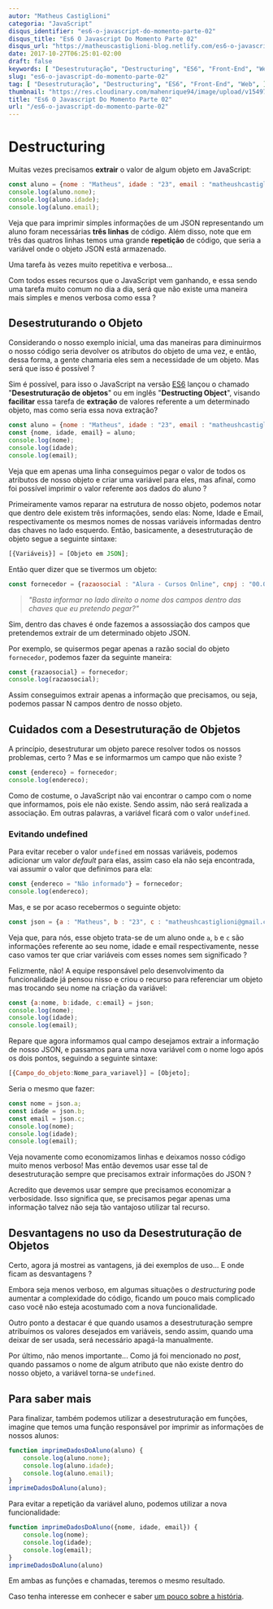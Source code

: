```yaml
---
autor: "Matheus Castiglioni"
categoria: "JavaScript"
disqus_identifier: "es6-o-javascript-do-momento-parte-02"
disqus_title: "Es6 O Javascript Do Momento Parte 02"
disqus_url: "https://matheuscastiglioni-blog.netlify.com/es6-o-javascript-do-momento-parte-02"
date: 2017-10-27T06:25:01-02:00
draft: false
keywords: [ "Desestruturação", "Destructuring", "ES6", "Front-End", "Web", ]
slug: "es6-o-javascript-do-momento-parte-02"
tag: [ "Desestruturação", "Destructuring", "ES6", "Front-End", "Web", ]
thumbnail: "https://res.cloudinary.com/mahenrique94/image/upload/v1549726618/es6-o-javascript-do-momento-parte-02_t7ycqq.jpg"
title: "Es6 O Javascript Do Momento Parte 02"
url: "/es6-o-javascript-do-momento-parte-02"
---
```


# Destructuring

Muitas vezes precisamos **extrair** o valor de algum objeto em JavaScript:

```javascript
const aluno = {nome : "Matheus", idade : "23", email : "matheushcastiglioni@gmail.com"};
console.log(aluno.nome);
console.log(aluno.idade);
console.log(aluno.email);
```

Veja que para imprimir simples informações de um JSON representando um aluno foram necessárias **três linhas** de código. Além disso, note que em três das quatros linhas temos uma grande **repetição** de código, que seria a variável onde o objeto JSON está armazenado.

Uma tarefa às vezes muito repetitiva e verbosa...

Com todos esses recursos que o JavaScript vem ganhando, e essa sendo uma tarefa muito comum no dia a dia, será que não existe uma maneira mais simples e menos verbosa como essa ?

## Desestruturando o Objeto

Considerando o nosso exemplo inicial, uma das maneiras para diminuirmos o nosso código seria devolver os atributos do objeto de uma vez, e então, dessa forma, a gente chamaria eles sem a necessidade de um objeto. Mas será que isso é possível ?

Sim é possível, para isso o JavaScript na versão [ES6](http://es6-features.org) lançou o chamado "**Desestruturação de objetos**" ou em inglês "**Destructing Object**", visando **facilitar** essa tarefa de **extração** de valores referente a um determinado objeto, mas como seria essa nova extração?

```javascript
const aluno = {nome : "Matheus", idade : "23", email : "matheushcastiglioni@gmail.com"};
const {nome, idade, email} = aluno;
console.log(nome);
console.log(idade);
console.log(email);
```

Veja que em apenas uma linha conseguimos pegar o valor de todos os atributos de nosso objeto e criar uma variável para eles, mas afinal, como foi possível imprimir o valor referente aos dados do aluno ?

Primeiramente vamos reparar na estrutura de nosso objeto, podemos notar que dentro dele existem três informações, sendo elas: Nome, Idade e Email, respectivamente os mesmos nomes de nossas variáveis informadas dentro das chaves no lado esquerdo. Então, basicamente, a desestruturação de objeto segue a seguinte sintaxe:

```javascript
[{Variáveis}] = [Objeto em JSON];
```

Então quer dizer que se tivermos um objeto:

```javascript
const fornecedor = {razaosocial : "Alura - Cursos Online", cnpj : "00.000.000/0000-00", email : "suporte@alura.com.br"};
```

> *"Basta informar no lado direito o nome dos campos dentro das chaves que eu pretendo pegar?"*

Sim, dentro das chaves é onde fazemos a assossiação dos campos que pretendemos extrair de um determinado objeto JSON.

Por exemplo, se quisermos pegar apenas a razão social do objeto `fornecedor`, podemos fazer da seguinte maneira:

```javascript
const {razaosocial} = fornecedor;
console.log(razaosocial);
```

Assim conseguimos extrair apenas a informação que precisamos, ou seja, podemos passar N campos dentro de nosso objeto.

## Cuidados com a Desestruturação de Objetos

A princípio, desestruturar um objeto parece resolver todos os nossos problemas, certo ? Mas e se informarmos um campo que não existe ?

```javascript
const {endereco} = fornecedor;
console.log(endereco);
```

Como de costume, o JavaScript não vai encontrar o campo com o nome que informamos, pois ele não existe. Sendo assim, não será realizada a associação. Em outras palavras,  a variável ficará com o valor `undefined`.

### Evitando undefined

Para evitar receber o valor `undefined` em nossas variáveis, podemos adicionar um valor *default* para elas, assim caso ela não seja encontrada, vai assumir o valor que definimos para ela:

```javascript
const {endereco = "Não informado"} = fornecedor;
console.log(endereco);
```

Mas, e se por acaso recebermos o seguinte objeto:

```javascript
const json = {a : "Matheus", b : "23", c : "matheushcastiglioni@gmail.com"};
```

Veja que, para nós, esse objeto trata-se de um aluno onde `a`, `b` e `c` são informações referente ao seu nome, idade e email respectivamente, nesse caso vamos ter que criar variáveis com esses nomes sem significado ?

Felizmente, não! A equipe responsável pelo desenvolvimento da funcionalidade já pensou nisso e criou o recurso para referenciar um objeto mas trocando seu nome na criação da variável:

```javascript
const {a:nome, b:idade, c:email} = json;
console.log(nome);
console.log(idade);
console.log(email);
```

Repare que agora informamos qual campo desejamos extrair a informação de nosso JSON, e passamos para uma nova variável com o nome logo após os dois pontos, seguindo a seguinte sintaxe:

```javascript
[{Campo_do_objeto:Nome_para_variavel}] = [Objeto];
```

Seria o mesmo que fazer:

```javascript
const nome = json.a;
const idade = json.b;
const email = json.c;
console.log(nome);
console.log(idade);
console.log(email);
```

Veja novamente como economizamos linhas e deixamos nosso código muito menos verboso! Mas então devemos usar esse tal de desestruturação sempre que precisamos extrair informações do JSON ?

Acredito que devemos usar sempre que precisamos economizar a verbosidade. Isso significa que, se precisamos pegar apenas uma informação talvez não seja tão vantajoso utilizar tal recurso.

## Desvantagens no uso da Desestruturação de Objetos

Certo, agora já mostrei as vantagens, já dei exemplos de uso... E onde ficam as desvantagens ?

Embora seja menos verboso, em algumas situações o *destructuring* pode aumentar a complexidade do código, ficando um pouco mais complicado caso você não esteja acostumado com a nova funcionalidade.

Outro ponto a destacar é que quando usamos a desestruturação sempre atribuímos os valores desejados em variáveis, sendo assim, quando uma deixar de ser usada, será necessário apagá-la manualmente.

Por último, não menos importante... Como já foi mencionado no *post*, quando passamos o nome de algum atributo que não existe dentro do nosso objeto, a variável torna-se `undefined`.

## Para saber mais

Para finalizar, também podemos utilizar a desestruturação em funções, imagine que temos uma função responsável por imprimir as informações de nossos alunos:

```javascript
function imprimeDadosDoAluno(aluno) {
    console.log(aluno.nome);
    console.log(aluno.idade);
    console.log(aluno.email);
}
imprimeDadosDoAluno(aluno);
```

Para evitar a repetição da variável aluno, podemos utilizar a nova funcionalidade:

```javascript
function imprimeDadosDoAluno({nome, idade, email}) {
    console.log(nome);
    console.log(idade);
    console.log(email);
}
imprimeDadosDoAluno(aluno)
```

Em ambas as funções e chamadas, teremos o mesmo resultado.

Caso tenha interesse em conhecer e saber [um pouco sobre a história](http://blog.matheuscastiglioni.com.br/es6-o-javascript-do-momento-parte-01).
